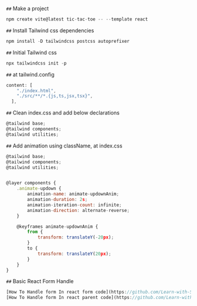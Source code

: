 `##` Make a project
```javascript 
npm create vite@latest tic-tac-toe -- --template react
```
`##` Install Tailwind css dependencies
```javascript
npm install -D tailwindcss postcss autoprefixer
```
`##` Initial Tailwind css
```javascript
npx tailwindcss init -p
```
`##` at tailwind.config
```javascript
content: [
    "./index.html",
    "./src/**/*.{js,ts,jsx,tsx}",
  ],
```
`##` Clean index.css and add below declarations
```javascript
@tailwind base;
@tailwind components;
@tailwind utilities;
```
`##` Add animation using className, at index.css
```javascript
@tailwind base;
@tailwind components;
@tailwind utilities;


@layer components {
    .animate-updown {
        animation-name: animate-updownAnim;
        animation-duration: 2s;
        animation-iteration-count: infinite;
        animation-direction: alternate-reverse;
    }

    @keyframes animate-updownAnim {
        from {
            transform: translateY(-20px);
        }
        to {
            transform: translateY(20px);
        }
    }
}
```
`##` Basic React Form Handle

```javascript
[How To Handle form In react form code](https://github.com/Learn-with-Sumit/rnext/blob/2.10/src/task/AddTaskModal.jsx)
[How To Handle form In react parent code](https://github.com/Learn-with-Sumit/rnext/blob/2.10/src/task/TaskBoard.jsx)
```